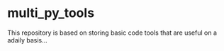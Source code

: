 # multi_py_tools
This repository is based on storing basic code tools that are useful on a adaily basis...
